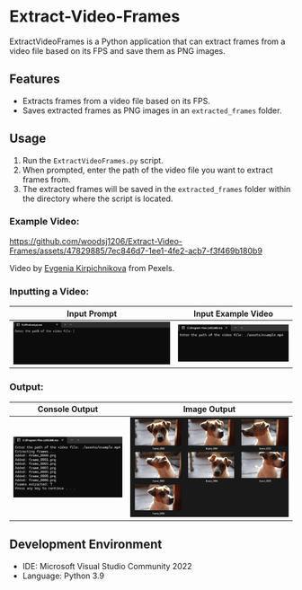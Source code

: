 

# Extract-Video-Frames
ExtractVideoFrames is a Python application that can extract frames from a video file based on its FPS and save them as PNG images.


## Features
- Extracts frames from a video file based on its FPS.
- Saves extracted frames as PNG images in an `extracted_frames` folder.


## Usage
1. Run the `ExtractVideoFrames.py` script.
2. When prompted, enter the path of the video file you want to extract frames from.
3. The extracted frames will be saved in the `extracted_frames` folder within the directory where the script is located.


### Example Video:
https://github.com/woodsj1206/Extract-Video-Frames/assets/47829885/7ec846d7-1ee1-4fe2-acb7-f3f469b180b9

Video by [Evgenia Kirpichnikova](https://www.pexels.com/video/close-up-of-a-brown-and-white-pet-dog-2795691/) from Pexels. 

### Inputting a Video:
| Input Prompt        | Input Example Video           |
| ------------- |:-------------:|
| ![Screenshot](assets/input_prompt_screenshot.png) | ![Screenshot](assets/input_example_screenshot.png) |


### Output:
| Console Output       | Image Output           |
| ------------- |:-------------:|
| ![Screenshot](assets/console_output_screenshot.png) | ![Screenshot](assets/image_output_screenshot.png) | 


## Development Environment
- IDE: Microsoft Visual Studio Community 2022 
- Language: Python 3.9
